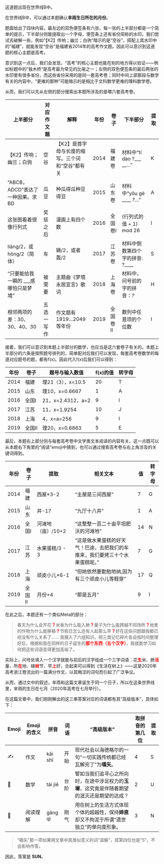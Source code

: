 <style>
.rb {color: red; font-weight: bold;}
</style>

这道题出现在世界线B中。

在世界线B中，可以通过本题确认**芈雨生日所在的月份**。

题面给出了四块内容。最左边的双色便签条有六张，每一张的上半部分都是一个简单的提示，下半部分则能提取出一个字母，便签条上还有省份简称的水印。我们尝试去破解一些，例如“【K2】传响；幽兰；白驹”暗示的是“空谷”，搭配上其水印中的“福建”，就能发现“空谷”是福建省2014年的高考作文题。因此可以意识到这道题的核心主题是高考。

意识到这一点后，我们会发现，“高考”的核心主题也能在别的地方得以验证——例如标题中的“独木桥”是高考最为常见的比喻之一；左侧的双色便签条的最后两张的水印里有很多省份，而这些省份采用的是同一套高考卷；同时中间上部那段与数学有关的内容中，“更难的那种”可能暗示的是相比于文科数学更难的理科数学卷。

从而，我们可以先从左侧的部分搜索出本题所涉及的是哪六套高考卷。

|上半部分|对应作文题|解释|年份|卷子|下半部分|提取|
|-|-|-|-|-|-|-|
|【K2】传响；幽兰；白驹|空谷|【K2】是首字母与长度的缩写。三个词和“空谷”都有关|2014|福建卷|材料中“tí dào ?___ __…”|K|
|“ABCB，ADCD”表达了一种因果。求BD|瓜豆|种瓜得瓜种豆得豆|2015|山东卷|材料中“yǒu gè ____ _?_…”|A|
|这张图看着很像行列式|奖惩之后|漫画上有四个数|2016|全国卷I|(行列式的值 + 1) mod 26|I|
|liàng/2，或hōng/2（简体）|车|辆/2，或者轰/2|2017|江苏卷|材料中倒数第四个字的拼音: ?____|S|
|“只要能给我 一瞬的 ___感 哪怕只是梦境”|被需要|主题曲《梦境永居宣言》歌词|2018|上海卷|材料中，问号前的字的拼音：_?_|H|
|相邻两项的差：30、30、40、30|五选一写作|作文题有1919…2049等年份|2019|全国卷II|数列中任意项的个位数|I|

接着，我们可以意识到本题上半部分的数学，也应当是这六套卷子有关的。本题上半部分的六条是按照题号排列的，简单配对后我们可以发现，每套高考卷数学的每道对应题号的题，都有f(x)。因此代入f(x)后我们可以得到：

|年份|卷子|题号与输入数值|f(x)的值|转字母|
|-|-|-|-|-|
|2014|福建|理21（3），x=10.5|20|T|
|2015|山东|理10，x=0.6667|1|A|
|2016|全国I|21，x=2.4312，a=2|9|I|
|2017|江苏|11，x=1.9254|10|J|
|2018|上海|4，x=a=256|9|I|
|2019|全国II|理20，x=0.6863|5|E|

最后，本题右上部分则与每套高考卷中文学类文本阅读的内容有关。这一点既可以从本题右下角里的“阅读”emoji中猜到，也可以通过搜索高考卷与右上角涉及的关键词得到。

|年份|卷子|提取|相关文本|值|转字母|
|-|-|-|-|-|-|
|2014|福建|西屋*3-2|“主屋是三间西屋”|7|G|
|2015|山东|井-17|“九厅十八井”|1|A|
|2016|全国I|河滩地（亩）/10+2|“这整整一百二十亩平坦肥沃的河滩地”|14|N|
|2017|江苏|水果蛋糕/3 - 3|“这是做水果蛋糕的好天气！巴迪，去把我们的车推来，我们要烤三十个水果蛋糕呢。”|7|G|
|2018|上海|顽皮小儿*6-1|“但她依然要勤勉地纳,因为有三个顽皮小儿等鞋穿”|17|Q|
|2019|全国II|月份+4|“那是五月”|9|I|

在此之后，本题还有一个类似Meta的部分：

> 春天为什么会开花<span class="rb">？</span>米香为什么能入肺<span class="rb">？</span>量子为什么能跨越不同场所<span class="rb">？</span>地里的作物为什么能移植<span class="rb">？</span>节假日怎么还有人起那么早<span class="rb">？</span>好在这些问题跟我都已经没有什么关系了……
> 我摄入了六组知识。把三类记忆碎片各自按时间整理好后，根据和我在同样的日子诞生的<span class="rb">那个东西（五个汉字）</span>，我就能学习如何把这些词语变得更加高端了。

实际上，问号处填入一个汉字就能与前后的汉字组成一个三字词语：花<span class="rb">生</span>米、肺<span class="rb">活</span>量、所<span class="rb">在</span>地、植<span class="rb">树</span>节、早<span class="rb">上</span>好，合起来可以得到《生活在树上》——这是2020年高考浙江卷流出的一篇满分作文，以其晦涩的词句而引起了广泛争议。

从而，通过文中的叙述，芈雨和这篇文章诞生于同一个日子，所以在这条世界线里，芈雨的生日在七月（2020年高考在七月举行）。

在这篇文章中，我们刚刚解出的这三串答案对应的词语都有其“高级版本”，具体如下：

|Emoji|Emoji的含义|拼音|词语|“高级版本”|取拼音的第几位|提取|
|-|-|-|-|-|-|-|
|✍|作文|kāi shǐ|开始|现代社会以海德格尔的一句“一切实践传统都已经瓦解完了”为**嚆矢**。|4|S|
|🔢|数学|tái jiē|台阶|譬如当我们追寻心之所向时，在途中涉足权力的**玉墀**，这究竟是伴随着期望的泯灭还是期望的达成？|2|U|
|📖|阅读理解|gāng qì|刚气|用在树上的生活方式体现个体的超越性，保持**婞直**却又不拘泥于所谓“遗世独立”的单向度形象。|3|N|

> “嚆矢”那一项如果用文章中其类似意义的词“滥觞”，其第四位也是“S”，不会影响作答。

因此，答案是 **SUN**。
